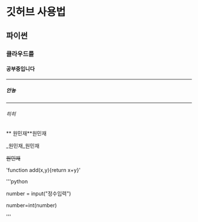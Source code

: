 # 깃허브 사용법
## 파이썬
### 클라우드를
#### 공부중입니다
---
##### 안뇽
***
###### 히히

** 원민재**원민재

_원민재_원민재

~~원민재~~

'function add(x,y){return x+y}'

'''python

number = input("정수입력")

number=int(number)

'''
